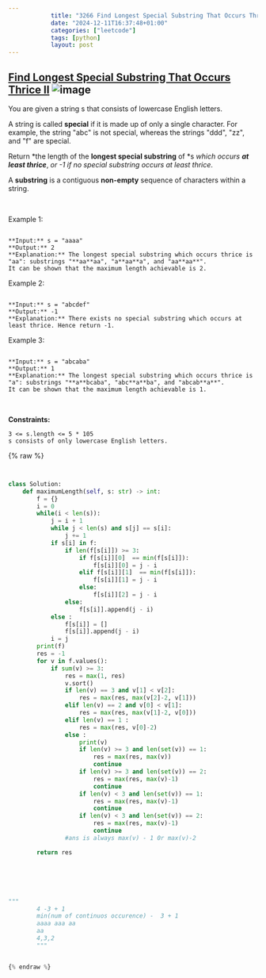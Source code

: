 ```yaml
---
            title: "3266 Find Longest Special Substring That Occurs Thrice Ii"
            date: "2024-12-11T16:37:48+01:00"
            categories: ["leetcode"]
            tags: [python]
            layout: post
---
```

            
## [Find Longest Special Substring That Occurs Thrice II](https://leetcode.com/problems/find-longest-special-substring-that-occurs-thrice-ii) ![image](https://img.shields.io/badge/Difficulty-Medium-orange)

You are given a string s that consists of lowercase English letters.

A string is called **special** if it is made up of only a single character. For example, the string "abc" is not special, whereas the strings "ddd", "zz", and "f" are special.

Return *the length of the **longest special substring** of *s *which occurs **at least thrice***, *or *-1* if no special substring occurs at least thrice*.

A **substring** is a contiguous **non-empty** sequence of characters within a string.

 

Example 1:

```

**Input:** s = "aaaa"
**Output:** 2
**Explanation:** The longest special substring which occurs thrice is "aa": substrings "**aa**aa", "a**aa**a", and "aa**aa**".
It can be shown that the maximum length achievable is 2.

```

Example 2:

```

**Input:** s = "abcdef"
**Output:** -1
**Explanation:** There exists no special substring which occurs at least thrice. Hence return -1.

```

Example 3:

```

**Input:** s = "abcaba"
**Output:** 1
**Explanation:** The longest special substring which occurs thrice is "a": substrings "**a**bcaba", "abc**a**ba", and "abcab**a**".
It can be shown that the maximum length achievable is 1.

```

 

**Constraints:**

	3 <= s.length <= 5 * 105
	s consists of only lowercase English letters.

{% raw %}


```python


class Solution:
    def maximumLength(self, s: str) -> int:
        f = {}
        i = 0
        while(i < len(s)):
            j = i + 1
            while j < len(s) and s[j] == s[i]:
                j += 1
            if s[i] in f:
                if len(f[s[i]]) >= 3:
                    if f[s[i]][0]  == min(f[s[i]]):
                        f[s[i]][0] = j - i
                    elif f[s[i]][1]  == min(f[s[i]]):
                        f[s[i]][1] = j - i
                    else:
                        f[s[i]][2] = j - i
                else:
                    f[s[i]].append(j - i)
            else :
                f[s[i]] = []
                f[s[i]].append(j - i)
            i = j
        print(f)
        res = -1
        for v in f.values():
            if sum(v) >= 3:
                res = max(1, res)
                v.sort()
                if len(v) == 3 and v[1] < v[2]:
                    res = max(res, max(v[2]-2, v[1]))
                elif len(v) == 2 and v[0] < v[1]:
                    res = max(res, max(v[1]-2, v[0]))
                elif len(v) == 1 :
                    res = max(res, v[0]-2)
                else :
                    print(v)
                    if len(v) >= 3 and len(set(v)) == 1:
                        res = max(res, max(v))
                        continue
                    if len(v) >= 3 and len(set(v)) == 2:
                        res = max(res, max(v)-1)
                        continue
                    if len(v) < 3 and len(set(v)) == 1:
                        res = max(res, max(v)-1)
                        continue
                    if len(v) < 3 and len(set(v)) == 2:
                        res = max(res, max(v)-1)
                        continue
                #ans is always max(v) - 1 0r max(v)-2

        return res






"""
        4 -3 + 1
        min(num of continuos occurence) -  3 + 1
        aaaa aaa aa
        aa 
        4,3,2
        """


{% endraw %}
